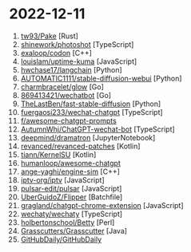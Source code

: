 # 2022-12-11

1. [tw93/Pake](https://github.com/tw93/Pake "🤱🏻 A simple way to make any web page a desktop application using Rust. 🤱🏻 很简单的用 Rust 打包网页生成很小的桌面 App") [Rust]
2. [shinework/photoshot](https://github.com/shinework/photoshot "") [TypeScript]
3. [exaloop/codon](https://github.com/exaloop/codon "A high-performance, zero-overhead, extensible Python compiler using LLVM") [C++]
4. [louislam/uptime-kuma](https://github.com/louislam/uptime-kuma "A fancy self-hosted monitoring tool") [JavaScript]
5. [hwchase17/langchain](https://github.com/hwchase17/langchain "⚡ Building applications with LLMs through composability ⚡") [Python]
6. [AUTOMATIC1111/stable-diffusion-webui](https://github.com/AUTOMATIC1111/stable-diffusion-webui "Stable Diffusion web UI") [Python]
7. [charmbracelet/glow](https://github.com/charmbracelet/glow "Render markdown on the CLI, with pizzazz! 💅🏻") [Go]
8. [869413421/wechatbot](https://github.com/869413421/wechatbot "为个人微信接入ChatGPT") [Go]
9. [TheLastBen/fast-stable-diffusion](https://github.com/TheLastBen/fast-stable-diffusion "fast-stable-diffusion, +25-50% speed increase + memory efficient + DreamBooth") [Python]
10. [fuergaosi233/wechat-chatgpt](https://github.com/fuergaosi233/wechat-chatgpt "Use ChatGPT On Wechat via wechaty") [TypeScript]
11. [f/awesome-chatgpt-prompts](https://github.com/f/awesome-chatgpt-prompts "This repo includes ChatGPT promt curation to use ChatGPT better.") 
12. [AutumnWhj/ChatGPT-wechat-bot](https://github.com/AutumnWhj/ChatGPT-wechat-bot "ChatGPT for wechat") [TypeScript]
13. [deepmind/dramatron](https://github.com/deepmind/dramatron "Dramatron uses large language models to generate coherent scripts and screenplays.") [JupyterNotebook]
14. [revanced/revanced-patches](https://github.com/revanced/revanced-patches "🧩 Patches for ReVanced") [Kotlin]
15. [tiann/KernelSU](https://github.com/tiann/KernelSU "A Kernel based root solution for Android GKI") [Kotlin]
16. [humanloop/awesome-chatgpt](https://github.com/humanloop/awesome-chatgpt "Curated list of awesome tools, demos, docs for ChatGPT and GPT-3") 
17. [ange-yaghi/engine-sim](https://github.com/ange-yaghi/engine-sim "Combustion engine simulator that generates realistic audio.") [C++]
18. [iptv-org/iptv](https://github.com/iptv-org/iptv "Collection of publicly available IPTV channels from all over the world") [JavaScript]
19. [pulsar-edit/pulsar](https://github.com/pulsar-edit/pulsar "A Community-led Hyper-Hackable Text Editor") [JavaScript]
20. [UberGuidoZ/Flipper](https://github.com/UberGuidoZ/Flipper "Playground (and dump) of stuff I make or modify for the Flipper Zero") [Batchfile]
21. [gragland/chatgpt-chrome-extension](https://github.com/gragland/chatgpt-chrome-extension "A ChatGPT Chrome extension. Integrates ChatGPT into every text box on the internet.") [JavaScript]
22. [wechaty/wechaty](https://github.com/wechaty/wechaty "Conversational RPA SDK for Chatbot Makers") [TypeScript]
23. [holbertonschool/Betty](https://github.com/holbertonschool/Betty "Holberton-style C code checker written in Perl") [Perl]
24. [Grasscutters/Grasscutter](https://github.com/Grasscutters/Grasscutter "A server software reimplementation for a certain anime game.") [Java]
25. [GitHubDaily/GitHubDaily](https://github.com/GitHubDaily/GitHubDaily "坚持分享 GitHub 上高质量、有趣实用的开源技术教程、开发者工具、编程网站、技术资讯。A list cool, interesting projects of GitHub.") 
